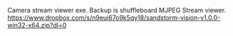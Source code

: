 Camera stream viewer exe. Backup is shuffleboard MJPEG Stream viewer.
https://www.dropbox.com/s/n9eui67o9k5qy18/sandstorm-vision-v1.0.0-win32-x64.zip?dl=0